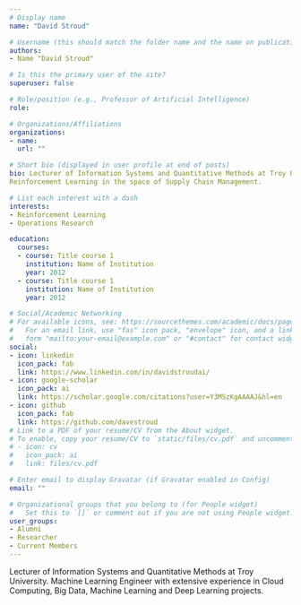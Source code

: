 ```yaml
---
# Display name
name: "David Stroud"

# Username (this should match the folder name and the name on publications)
authors:
- Name "David Stroud"

# Is this the primary user of the site?
superuser: false

# Role/position (e.g., Professor of Artificial Intelligence)
role:

# Organizations/Affiliations
organizations:
- name:
  url: ""

# Short bio (displayed in user profile at end of posts)
bio: Lecturer of Information Systems and Quantitative Methods at Troy University. Machine Learning Engineer with extensive experience in Cloud Computing, Big Data, Machine Learning and Deep Learning projects. My area of research is Theoretical
Reinforcement Learning in the space of Supply Chain Management. 

# List each interest with a dash
interests:
- Reinforcement Learning
- Operations Research

education:
  courses:
  - course: Title course 1
    institution: Name of Institution
    year: 2012
  - course: Title course 1
    institution: Name of Institution
    year: 2012

# Social/Academic Networking
# For available icons, see: https://sourcethemes.com/academic/docs/page-builder/#icons
#   For an email link, use "fas" icon pack, "envelope" icon, and a link in the
#   form "mailto:your-email@example.com" or "#contact" for contact widget.
social:
- icon: linkedin
  icon_pack: fab
  link: https://www.linkedin.com/in/davidstroudai/
- icon: google-scholar
  icon_pack: ai
  link: https://scholar.google.com/citations?user=Y3MSzKgAAAAJ&hl=en
- icon: github
  icon_pack: fab
  link: https://github.com/davestroud
# Link to a PDF of your resume/CV from the About widget.
# To enable, copy your resume/CV to `static/files/cv.pdf` and uncomment the lines below.
# - icon: cv
#   icon_pack: ai
#   link: files/cv.pdf

# Enter email to display Gravatar (if Gravatar enabled in Config)
email: ""

# Organizational groups that you belong to (for People widget)
#   Set this to `[]` or comment out if you are not using People widget.
user_groups:
- Alumni
- Researcher
- Current Members
---
```


Lecturer of Information Systems and Quantitative Methods at Troy University. Machine Learning Engineer with extensive experience in Cloud Computing, Big Data, Machine Learning and Deep Learning projects.
